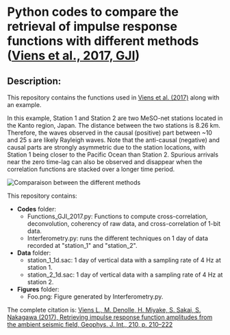 # Python codes to compare the retrieval of impulse response functions with different methods ([Viens et al., 2017, GJI](https://academic.oup.com/gji/article/210/1/210/3747441))

## Description:
This repository contains the functions used in [Viens et al. (2017)](https://academic.oup.com/gji/article/210/1/210/3747441) along with an example.

In this example, Station 1 and Station 2 are two MeSO-net stations located in the Kanto region, Japan. The distance between the two stations is 8.26 km. Therefore, the waves observed in the causal (positive) part between ~10 and 25 s are likely Rayleigh waves. Note that the anti-causal (negative) and causal parts are strongly asymmetric due to the station locations, with Station 1 being closer to the Pacific Ocean than Station 2. Spurious arrivals near the zero time-lag can also be observed and disappear when the correlation functions are stacked over a longer time period.

![Comparaison between the different methods](https://github.com/lviens/2017_GJI/tree/master/Figures/foo.png)

This repository contains:
* **Codes** folder:
  - Functions_GJI_2017.py: Functions to compute cross-correlation, deconvolution, coherency of raw data, and cross-correlation of 1-bit data.
  - Interferometry.py: runs the different techniques on 1 day of data recorded at "station_1" and "station_2". 
* **Data** folder:
  - station_1_1d.sac: 1 day of vertical data with a sampling rate of 4 Hz at station 1.
  - station_2_1d.sac: 1 day of vertical data with a sampling rate of 4 Hz at station 2.
* **Figures** folder:
  - Foo.png: Figure generated by Interferometry.py.



The complete citation is: [Viens L., M. Denolle, H. Miyake, S. Sakai, S. Nakagawa (2017), Retrieving impulse response function amplitudes from the ambient seismic field, Geophys. J. Int., 210, p. 210–222](https://academic.oup.com/gji/article/210/1/210/3747441)
